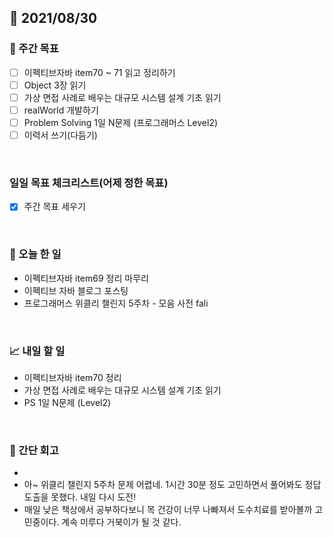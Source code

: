 ## 📅 2021/08/30


### 👏 주간 목표
- [ ] 이펙티브자바 item70 ~ 71 읽고 정리하기
- [ ] Object 3장 읽기
- [ ] 가상 면접 사례로 배우는 대규모 시스템 설계 기초 읽기
- [ ] realWorld 개발하기
- [ ] Problem Solving 1일 N문제 (프로그래머스 Level2)
- [ ] 이력서 쓰기(다듬기)

<br/>

### 일일 목표 체크리스트(어제 정한 목표)

- [x] 주간 목표 세우기

<br/>

### 💯 오늘 한 일

- 이펙티브자바 item69 정리 마무리
- 이펙티브 자바 블로그 포스팅
- 프로그래머스 위클리 챌린지 5주차 - 모음 사전 fali

  
<br/>

### 📈 내일 할 일

- 이펙티브자바 item70 정리
- 가상 면접 사례로 배우는 대규모 시스템 설계 기초 읽기
- PS 1일 N문제 (Level2)

<br/>

### 🤔 간단 회고

- 
- 아~ 위클리 챌린지 5주차 문제 어렵네. 1시간 30분 정도 고민하면서 풀어봐도 정답 도출을 못했다. 내일 다시 도전!
- 매일 낮은 책상에서 공부하다보니 목 건강이 너무 나빠져서 도수치료를 받아볼까 고민중이다. 계속 미루다 거북이가 될 것 같다. 
  
 


